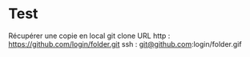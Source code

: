 # Test
Récupérer une copie en local
  git clone URL
    http : https://github.com/login/folder.git
    ssh : git@github.com:login/folder.gif

